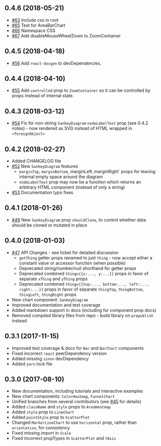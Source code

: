 ## 0.4.6 (2018-05-21)

* [#63](https://github.com/spotify/reactochart/pull/63) Include css in root
* [#65](https://github.com/spotify/reactochart/pull/65) Test for AreaBarChart
* [#66](https://github.com/spotify/reactochart/pull/66) Namespace CSS
* [#67](https://github.com/spotify/reactochart/pull/67) Add disableMouseWheelZoom to ZoomContainer

## 0.4.5 (2018-04-18)

* [#56](https://github.com/spotify/reactochart/pull/56) Add `react-docgen` to devDependencies.

## 0.4.4 (2018-04-10)

* [#55](https://github.com/spotify/reactochart/pull/55) Add `controlled` prop to `ZoomContainer` so it can be controlled by props instead of internal state.

## 0.4.3 (2018-03-12)

* [#54](https://github.com/spotify/reactochart/pull/54) Fix for non-string `SankeyDiagram` `nodeLabelText` prop (see 0.4.2 notes) - now rendered as SVG instead of HTML wrapped in `<foreignObject>`

## 0.4.2 (2018-02-27)

* Added CHANGELOG file
* [#52](https://github.com/spotify/reactochart/pull/52) New `SankeyDiagram` features
  * `marginTop`, `marginBottom`, marginLeft`,`marginRight` props for leaving internal empty space around the diagram
  * `nodeLabelText` prop may now be a function which returns an arbitrary HTML component (instead of only a string)
* [#53](https://github.com/spotify/reactochart/pull/53) Documentation typo fixes

## 0.4.1 (2018-01-26)

* [#49](https://github.com/spotify/reactochart/pull/49) New `SankeyDiagram` prop `shouldClone`, to control whether data should be cloned or mutated in place

## 0.4.0 (2018-01-03)

* [#47](https://github.com/spotify/reactochart/issues/47) API Changes - see ticket for detailed discussion
  * `getThing` getter props renamed to just `thing` - now accept either a constant value or accessor function (when possible)
  * Deprecated string/number/null shorthand for getter props
  * Deprecated combined `thing={{x:..., y:...}}` props in favor of separate `xThing` and `yThing` props
  * Deprecated combined `thing={{top:..., bottom:..., left:..., right:...}}` props in favor of separate `thingTop`, `thingBottom`, `thingLeft`, `thingRight` props
* New chart component: `SankeyDiagram`
* Improved documentation and test coverage
* Added markdown support in docs (including for component prop docs)
* Removed compiled library files from repo - build library on `prepublish` instead

## 0.3.1 (2017-11-15)

* Improved test coverage & docs for `Bar` and `BarChart` components
* Fixed incorrect `react` peerDependency version
* Added missing `sinon` devDependency
* Added `yarn` lock file

## 0.3.0 (2017-08-10)

* New documentation, including tutorials and interactive examples
* New chart components: `ColorHeatmap`, `FunnelChart`
* Unified branches from several contributors (see [#45](https://github.com/spotify/reactochart/pull/45) for details)
* Added `className` and `style` props to `AreaHeatmap`
* Added `style` prop to `LineChart`
* Added `pointStyle` prop to `ScatterPlot`
* Changed `MarkerLineChart` to use `horizontal` prop, rather than `orientation`, for consistency
* Fixed missing import in `Scale`
* Fixed incorrect propTypes in `ScatterPlot` and `YAxis`

